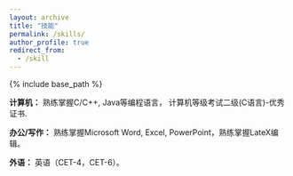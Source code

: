 ```yaml
---
layout: archive
title: "技能"
permalink: /skills/
author_profile: true
redirect_from:
  - /skill
---
```


{% include base_path %}

**计算机：** 熟练掌握C/C++, Java等编程语言， 计算机等级考试二级(C语言)-优秀证书.

**办公/写作：** 熟练掌握Microsoft Word, Excel, PowerPoint，熟练掌握LateX编辑。

**外语：** 英语（CET-4，CET-6）。
